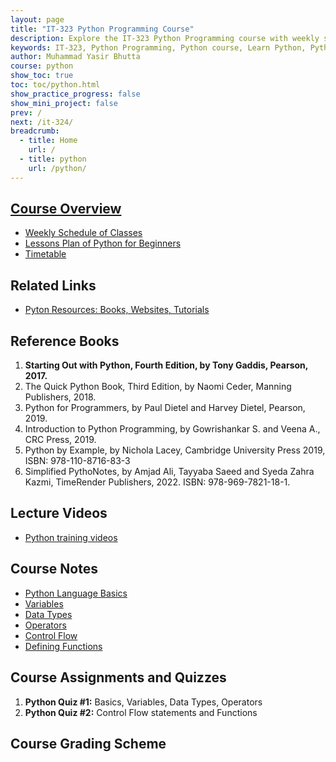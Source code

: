 ```yaml
---
layout: page
title: "IT-323 Python Programming Course"
description: Explore the IT-323 Python Programming course with weekly schedules, lesson plans, quizzes, assignments, and resources to master Python effectively.
keywords: IT-323, Python Programming, Python course, Learn Python, Python tutorials, Python quizzes, Python assignments, Python resources, Python lesson plans, Python exercises
author: Muhammad Yasir Bhutta
course: python
show_toc: true
toc: toc/python.html
show_practice_progress: false
show_mini_project: false
prev: /
next: /it-324/
breadcrumb:
  - title: Home
    url: /
  - title: python
    url: /python/
---
```


## [Course Overview](docs/course-overview-it-323.md)

- [Weekly Schedule of Classes](docs/course-overview-it-323.md#weekly-schedule-of-classes)
- [Lessons Plan of Python for Beginners](../it-323/docs/lesson-plans-it323.md)
- [Timetable](#)

## Related Links

- [Pyton Resources: Books, Websites, Tutorials](../python/resources.md)
  
## Reference Books

1. **Starting Out with Python, Fourth Edition, by Tony Gaddis, Pearson, 2017.**
2. The Quick Python Book, Third Edition, by Naomi Ceder, Manning Publishers, 2018.
3. Python for Programmers, by Paul Dietel and Harvey Dietel, Pearson, 2019.
4. Introduction to Python Programming, by Gowrishankar S. and Veena A., CRC Press, 2019.
5. Python by Example, by Nichola Lacey, Cambridge University Press 2019, ISBN: 978-110-8716-83-3
6. Simplified PythoNotes, by Amjad Ali, Tayyaba Saeed and Syeda Zahra Kazmi, TimeRender
Publishers, 2022. ISBN: 978-969-7821-18-1.

## Lecture Videos

- [Python training videos](../python/video-training-python.md)
  
## Course Notes

- [Python Language Basics](../python/docs/basics.md)
- [Variables](../python/docs/variables.md)
- [Data Types](../python/docs/data-types.md)
- [Operators](../python/docs/operators.md)
- [Control Flow](../python/docs/control-flow.md)
- [Defining Functions](../python/docs/functions.md)

## Course Assignments and Quizzes

1. **Python Quiz #1:** Basics, Variables, Data Types, Operators
2. **Python Quiz #2:** Control Flow statements and Functions
   
## Course Grading Scheme

<script async src="https://pagead2.googlesyndication.com/pagead/js/adsbygoogle.js?client=ca-pub-1602443888929206"
     crossorigin="anonymous"></script>
<!-- display square -->
<ins class="adsbygoogle"
     style="display:block"
     data-ad-client="ca-pub-1602443888929206"
     data-ad-slot="9845543342"
     data-ad-format="auto"
     data-full-width-responsive="true"></ins>
<script>
     (adsbygoogle = window.adsbygoogle || []).push({});
</script>